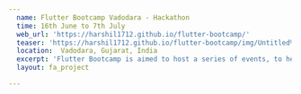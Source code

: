 ```yaml
---
  name: Flutter Bootcamp Vadodara - Hackathon
  time: 16th June to 7th July
  web_url: 'https://harshil1712.github.io/flutter-bootcamp/'
  teaser: 'https://harshil1712.github.io/flutter-bootcamp/img/Untitled%20design.png'
  location:  Vadodara, Gujarat, India 
  excerpt: 'Flutter Bootcamp is aimed to host a series of events, to help learn and support interested folks in the Flutter Ecosystem. \nAt the end of the bootcamp, we have a Hackathon! '
  layout: fa_project

---
```

